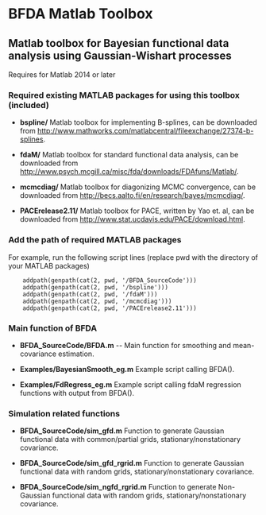 
BFDA Matlab Toolbox
===================

## Matlab toolbox for Bayesian functional data analysis using Gaussian-Wishart processes
Requires for Matlab 2014 or later

### Required existing MATLAB packages for using this toolbox (included)

- **bspline/**
Matlab toolbox for implementing B-splines, can be downloaded from http://www.mathworks.com/matlabcentral/fileexchange/27374-b-splines.

- **fdaM/**
Matlab toolbox for standard functional data analysis, can be downloaded from http://www.psych.mcgill.ca/misc/fda/downloads/FDAfuns/Matlab/.

- **mcmcdiag/**
Matlab toolbox for diagonizing MCMC convergence, can be downloaded from http://becs.aalto.fi/en/research/bayes/mcmcdiag/.

- **PACErelease2.11/**
Matlab toolbox for PACE, written by Yao et. al, can be downloaded from http://www.stat.ucdavis.edu/PACE/download.html.

### Add the path of required MATLAB packages 
For example, run the following script lines (replace pwd with the directory of your MATLAB packages)
```
	addpath(genpath(cat(2, pwd, '/BFDA_SourceCode')))
	addpath(genpath(cat(2, pwd, '/bspline')))
	addpath(genpath(cat(2, pwd, '/fdaM'))) 
	addpath(genpath(cat(2, pwd, '/mcmcdiag'))) 
	addpath(genpath(cat(2, pwd, '/PACErelease2.11')))  
```

### Main function of BFDA
- **BFDA_SourceCode/BFDA.m**
-- Main function for smoothing and mean-covariance estimation.

- **Examples/BayesianSmooth_eg.m**
Example script calling BFDA().

- **Examples/FdRegress_eg.m**
Example script calling fdaM regression functions with output from BFDA().

### Simulation related functions
- **BFDA_SourceCode/sim_gfd.m**
Function to generate Gaussian functional data with common/partial grids, stationary/nonstationary covariance.

- **BFDA_SourceCode/sim_gfd_rgrid.m**
Function to generate Gaussian functional data with random grids, stationary/nonstationary covariance.

- **BFDA_SourceCode/sim_ngfd_rgrid.m**
Function to generate Non-Gaussian functional data with random grids,  stationary/nonstationary covariance.


